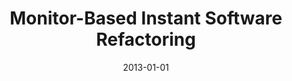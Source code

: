 ---
title: "Monitor-Based Instant Software Refactoring"
collection: publications
permalink: /publication/2013-01-01-Monitor-Based-Instant-Software-Refactoring
date: 2013-01-01
venue: 'IEEE Trans. Software Eng.'
paperurl: 'https://doi.org/10.1109/TSE.2013.4'
citation: ' Hui Liu,  Xue Guo,  Weizhong Shao'
---